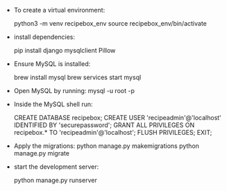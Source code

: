 - To create a virtual environment:
	
	python3 -m venv recipebox_env
	source recipebox_env/bin/activate

- install dependencies:
	
	pip install django mysqlclient Pillow
	

- Ensure MySQL is installed:

	brew install mysql
	brew services start mysql


- Open MySQL by running:
	mysql -u root -p

- Inside the MySQL shell run:
  
	CREATE DATABASE recipebox;
	CREATE USER 'recipeadmin'@'localhost' IDENTIFIED BY 'securepassword';
	GRANT ALL PRIVILEGES ON recipebox.* TO 'recipeadmin'@'localhost';
	FLUSH PRIVILEGES;
	EXIT;

- Apply the migrations:
	python manage.py makemigrations
	python manage.py migrate

- start the development server:

	python manage.py runserver
